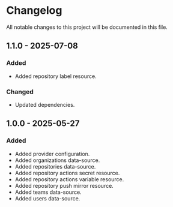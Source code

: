 # Changelog

All notable changes to this project will be documented in this file.

## 1.1.0 - 2025-07-08

### Added

- Added repository label resource.

### Changed

- Updated dependencies.

## 1.0.0 - 2025-05-27

### Added

- Added provider configuration.
- Added organizations data-source.
- Added repositories data-source.
- Added repository actions secret resource.
- Added repository actions variable resource.
- Added repository push mirror resource.
- Added teams data-source.
- Added users data-source.
